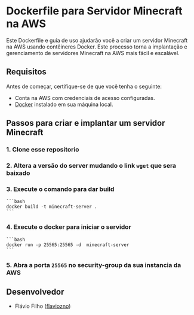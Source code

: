 # Dockerfile para Servidor Minecraft na AWS

Este Dockerfile e guia de uso ajudarão você a criar um servidor Minecraft na AWS usando contêineres Docker. Este processo torna a implantação e gerenciamento de servidores Minecraft na AWS mais fácil e escalável.

## Requisitos

Antes de começar, certifique-se de que você tenha o seguinte:

- Conta na AWS com credenciais de acesso configuradas.
- [Docker](https://www.docker.com/get-started) instalado em sua máquina local.

## Passos para criar e implantar um servidor Minecraft

### 1. Clone esse reposítorio

### 2. Altera a versão do server mudando o link `wget` que sera baixado

### 3. Execute o comando para dar build
    ```bash
    docker build -t minecraft-server .
    ```
### 4. Execute o docker para iniciar o servidor
    ```bash
    docker run -p 25565:25565 -d  minecraft-server
    ```
### 5. Abra a porta `25565` no security-group da sua instancia da AWS

## Desenvolvedor

- Flávio Filho ([flaviozno](https://github.com/flaviozno))